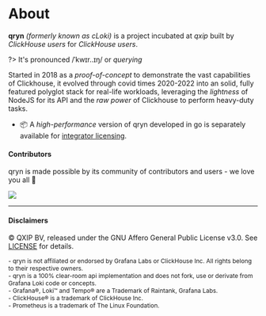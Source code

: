 # About 

**qryn** _(formerly known as cLoki)_ is a project incubated at _qxip_ built by _ClickHouse users_ for _ClickHouse users_.

?> It's pronounced /ˈkwɪr..ɪŋ/ or _querying_

Started in 2018 as a _proof-of-concept_ to demonstrate the vast capabilities of Clickhouse, it evolved through covid times 2020-2022 into an solid, fully featured polyglot stack for real-life workloads, leveraging the _lightness_ of NodeJS for its API and the _raw power_ of Clickhouse to perform heavy-duty tasks.

- 📦 A _high-performance_ version of qryn developed in go is separately available for [integrator licensing](mailto:info@qxip.net).

#### Contributors

qryn is made possible by its community of contributors and users - we love you all 🖤

<a href="https://github.com/lmangani/qryn/graphs/contributors">
  <img src="https://contributors-img.web.app/image?repo=metrico/qryn" />
</a>

-----

#### Disclaimers

©️ QXIP BV, released under the GNU Affero General Public License v3.0. See [LICENSE](LICENSE) for details.
<div style="font-size: 12px;">
- qryn is not affiliated or endorsed by Grafana Labs or ClickHouse Inc. All rights belong to their respective owners.<br>
- qryn is a 100% clear-room api implementation and does not fork, use or derivate from Grafana Loki code or concepts.<br>
- Grafana®, Loki™ and Tempo® are a Trademark of Raintank, Grafana Labs. <br>
- ClickHouse® is a trademark of ClickHouse Inc. <br>
- Prometheus is a trademark of The Linux Foundation.<br>
</div>
